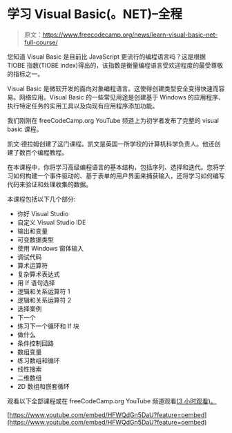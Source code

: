 # 学习 Visual Basic(。NET)–全程

> 原文：<https://www.freecodecamp.org/news/learn-visual-basic-net-full-course/>

您知道 Visual Basic 是目前比 JavaScript 更流行的编程语言吗？这是根据 TIOBE 指数(TIOBE index)得出的，该指数是衡量编程语言受欢迎程度的最受尊敬的指标之一。

Visual Basic 是微软开发的面向对象编程语言。这使得创建类型安全变得快速而容易。网络应用。Visual Basic 的一些常见用途是创建基于 Windows 的应用程序、执行特定任务的实用工具以及向现有应用程序添加功能。

我们刚刚在 freeCodeCamp.org YouTube 频道上为初学者发布了完整的 visual basic 课程。

凯文·德拉姆创建了这门课程。凯文是英国一所学校的计算机科学负责人。他还创建了数百个编程教程。

在本课程中，你将学习高级编程语言的基本结构，包括序列、选择和迭代。您将学习如何构建一个事件驱动的、基于表单的用户界面来捕获输入，还将学习如何编写代码来验证和处理收集的数据。

本课程包括以下几个部分:

*   你好 Visual Studio
*   自定义 Visual Studio IDE
*   输出和变量
*   可变数据类型
*   使用 Windows 窗体输入
*   调试代码
*   算术运算符
*   复杂算术表达式
*   用 If 语句选择
*   逻辑和关系运算符 1
*   逻辑和关系运算符 2
*   选择案例
*   下一个
*   练习下一个循环和 If 块
*   做什么
*   条件控制回路
*   数组变量
*   练习数组和循环
*   线性搜索
*   二维数组
*   2D 数组和嵌套循环

观看以下全部课程或在 freeCodeCamp.org YouTube 频道观看[(3 小时观看)。](https://youtu.be/HFWQdGn5DaU)

[https://www.youtube.com/embed/HFWQdGn5DaU?feature=oembed](https://www.youtube.com/embed/HFWQdGn5DaU?feature=oembed)